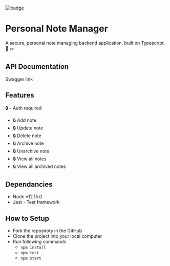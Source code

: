 ![badge](https://action-badges.now.sh/chamlokuge/assignment?action=test)

# Personal Note Manager

A secure, personal note managing backend application, built on Typescript. 📔 ✏️  

## API Documentation
Swagger link

## Features

🔒 - Auth required

- 🔒 Add note
- 🔒 Update note
- 🔒 Delete note
- 🔒 Archive note
- 🔒 Unarchive note
- 🔒 View all notes
- 🔒 View all archived notes

## Dependancies
- Node v12.15.0 
- Jest - Test framework

## How to Setup

- Fork the reposiroty in the GitHub
- Clone the project into your local computer
- Run following commands
    - `npm install`
    - `npm test`
    - `npm start`
